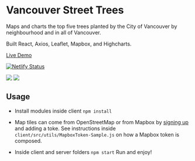 # Vancouver Street Trees

Maps and charts the top five trees planted by the City of Vancouver by neighbourhood and in all of Vancouver.

Built React, Axios, Leaflet, Mapbox, and Highcharts.

[Live Demo](https://vancouver-street-trees.netlify.app/)

[![Netlify Status](https://api.netlify.com/api/v1/badges/e71fb83e-c1e1-4bb4-ad5e-9e67bd8ae88f/deploy-status)](https://vancouver-street-trees.netlify.app/)

<img src="../assets/screenshot_1.png">
<img src="../assets/screenshot_3.png">

## Usage

- Install modules inside client `npm install`

- Map tiles can come from OpenStreetMap or from Mapbox by [signing up](https://www.mapbox.com/) and adding a toke. See instructions inside `client/src/utils/MapboxToken-Sample.js` on how a Mapbox token is composed.

- Inside client and server folders `npm start` Run and enjoy!
